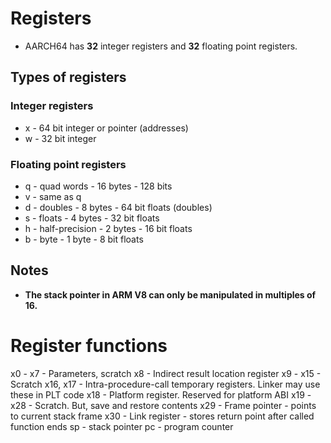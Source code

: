 # Registers

- AARCH64 has **32** integer registers and **32** floating point registers.

## Types of registers

### Integer registers
- x - 64 bit integer or pointer (addresses)
- w - 32 bit integer

### Floating point registers
- q - quad words        - 16 bytes  - 128 bits
- v - same as q
- d - doubles           - 8 bytes   - 64 bit floats (doubles)
- s - floats            - 4 bytes   - 32 bit floats
- h - half-precision    - 2 bytes   - 16 bit floats
- b - byte              - 1 byte    - 8 bit floats

## Notes
- **The stack pointer in ARM V8 can only be manipulated in multiples of 16.**



# Register functions
x0 - x7     - Parameters, scratch
x8          - Indirect result location register
x9 - x15    - Scratch
x16, x17    - Intra-procedure-call temporary registers. Linker may use these in PLT code
x18         - Platform register. Reserved for platform ABI
x19 - x28   - Scratch. But, save and restore contents
x29         - Frame pointer - points to current stack frame
x30         - Link register - stores return point after called function ends
sp          - stack pointer
pc          - program counter